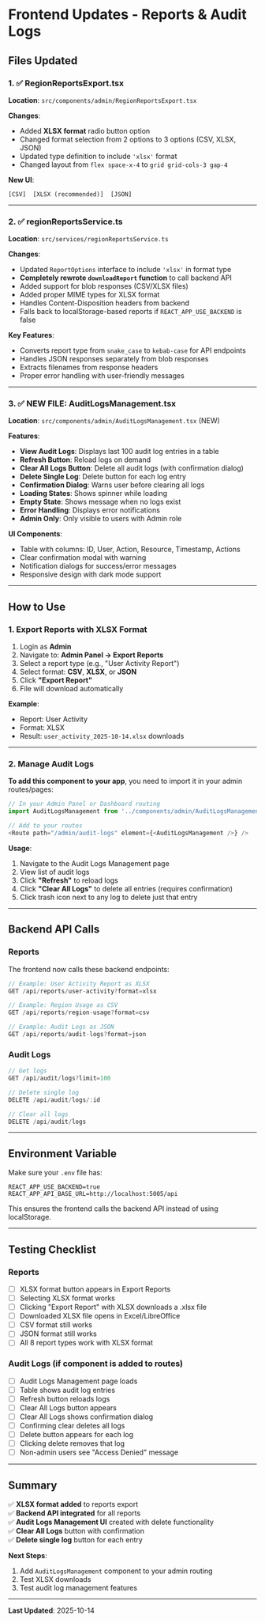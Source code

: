 # Frontend Updates - Reports & Audit Logs

## Files Updated

### 1. ✅ RegionReportsExport.tsx
**Location**: `src/components/admin/RegionReportsExport.tsx`

**Changes**:
- Added **XLSX format** radio button option
- Changed format selection from 2 options to 3 options (CSV, XLSX, JSON)
- Updated type definition to include `'xlsx'` format
- Changed layout from `flex space-x-4` to `grid grid-cols-3 gap-4`

**New UI**:
```
[CSV]  [XLSX (recommended)]  [JSON]
```

---

### 2. ✅ regionReportsService.ts
**Location**: `src/services/regionReportsService.ts`

**Changes**:
- Updated `ReportOptions` interface to include `'xlsx'` in format type
- **Completely rewrote `downloadReport` function** to call backend API
- Added support for blob responses (CSV/XLSX files)
- Added proper MIME types for XLSX format
- Handles Content-Disposition headers from backend
- Falls back to localStorage-based reports if `REACT_APP_USE_BACKEND` is false

**Key Features**:
- Converts report type from `snake_case` to `kebab-case` for API endpoints
- Handles JSON responses separately from blob responses
- Extracts filenames from response headers
- Proper error handling with user-friendly messages

---

### 3. ✅ NEW FILE: AuditLogsManagement.tsx
**Location**: `src/components/admin/AuditLogsManagement.tsx` (NEW)

**Features**:
- **View Audit Logs**: Displays last 100 audit log entries in a table
- **Refresh Button**: Reload logs on demand
- **Clear All Logs Button**: Delete all audit logs (with confirmation dialog)
- **Delete Single Log**: Delete button for each log entry
- **Confirmation Dialog**: Warns user before clearing all logs
- **Loading States**: Shows spinner while loading
- **Empty State**: Shows message when no logs exist
- **Error Handling**: Displays error notifications
- **Admin Only**: Only visible to users with Admin role

**UI Components**:
- Table with columns: ID, User, Action, Resource, Timestamp, Actions
- Clear confirmation modal with warning
- Notification dialogs for success/error messages
- Responsive design with dark mode support

---

## How to Use

### 1. Export Reports with XLSX Format

1. Login as **Admin**
2. Navigate to: **Admin Panel → Export Reports**
3. Select a report type (e.g., "User Activity Report")
4. Select format: **CSV**, **XLSX**, or **JSON**
5. Click **"Export Report"**
6. File will download automatically

**Example**:
- Report: User Activity
- Format: XLSX
- Result: `user_activity_2025-10-14.xlsx` downloads

---

### 2. Manage Audit Logs

**To add this component to your app**, you need to import it in your admin routes/pages:

```typescript
// In your Admin Panel or Dashboard routing
import AuditLogsManagement from '../components/admin/AuditLogsManagement';

// Add to your routes
<Route path="/admin/audit-logs" element={<AuditLogsManagement />} />
```

**Usage**:
1. Navigate to the Audit Logs Management page
2. View list of audit logs
3. Click **"Refresh"** to reload logs
4. Click **"Clear All Logs"** to delete all entries (requires confirmation)
5. Click trash icon next to any log to delete just that entry

---

## Backend API Calls

### Reports
The frontend now calls these backend endpoints:

```typescript
// Example: User Activity Report as XLSX
GET /api/reports/user-activity?format=xlsx

// Example: Region Usage as CSV
GET /api/reports/region-usage?format=csv

// Example: Audit Logs as JSON
GET /api/reports/audit-logs?format=json
```

### Audit Logs
```typescript
// Get logs
GET /api/audit/logs?limit=100

// Delete single log
DELETE /api/audit/logs/:id

// Clear all logs
DELETE /api/audit/logs
```

---

## Environment Variable

Make sure your `.env` file has:
```
REACT_APP_USE_BACKEND=true
REACT_APP_API_BASE_URL=http://localhost:5005/api
```

This ensures the frontend calls the backend API instead of using localStorage.

---

## Testing Checklist

### Reports
- [ ] XLSX format button appears in Export Reports
- [ ] Selecting XLSX format works
- [ ] Clicking "Export Report" with XLSX downloads a .xlsx file
- [ ] Downloaded XLSX file opens in Excel/LibreOffice
- [ ] CSV format still works
- [ ] JSON format still works
- [ ] All 8 report types work with XLSX format

### Audit Logs (if component is added to routes)
- [ ] Audit Logs Management page loads
- [ ] Table shows audit log entries
- [ ] Refresh button reloads logs
- [ ] Clear All Logs button appears
- [ ] Clear All Logs shows confirmation dialog
- [ ] Confirming clear deletes all logs
- [ ] Delete button appears for each log
- [ ] Clicking delete removes that log
- [ ] Non-admin users see "Access Denied" message

---

## Summary

✅ **XLSX format added** to reports export  
✅ **Backend API integrated** for all reports  
✅ **Audit Logs Management UI** created with delete functionality  
✅ **Clear All Logs** button with confirmation  
✅ **Delete single log** button for each entry  

**Next Steps**:
1. Add `AuditLogsManagement` component to your admin routing
2. Test XLSX downloads
3. Test audit log management features

---

**Last Updated**: 2025-10-14

